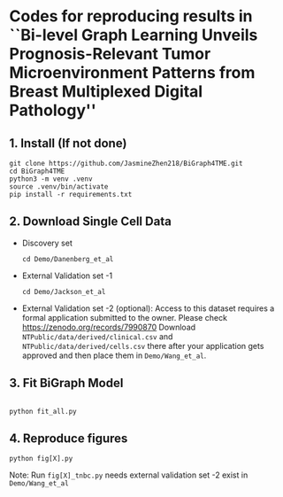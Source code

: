 # Codes for reproducing results in ``Bi-level Graph Learning Unveils Prognosis-Relevant Tumor Microenvironment Patterns from Breast Multiplexed Digital Pathology''

## 1. Install (If not done)
```
git clone https://github.com/JasmineZhen218/BiGraph4TME.git
cd BiGraph4TME
python3 -m venv .venv
source .venv/bin/activate
pip install -r requirements.txt
```
## 2. Download Single Cell Data
-  Discovery set
    ```
    cd Demo/Danenberg_et_al

    ```
- External Validation set -1
    ```
    cd Demo/Jackson_et_al

    ```
- External Validation set -2 (optional): Access to this dataset requires a formal application submitted to the owner. Please check https://zenodo.org/records/7990870 Download `NTPublic/data/derived/clinical.csv` and `NTPublic/data/derived/cells.csv` there after your application gets approved and then place them in `Demo/Wang_et_al`.

## 3. Fit BiGraph Model
```

python fit_all.py
```
## 4. Reproduce figures
```
python fig[X].py
```
Note: Run `fig[X]_tnbc.py` needs external validation set -2 exist in `Demo/Wang_et_al`